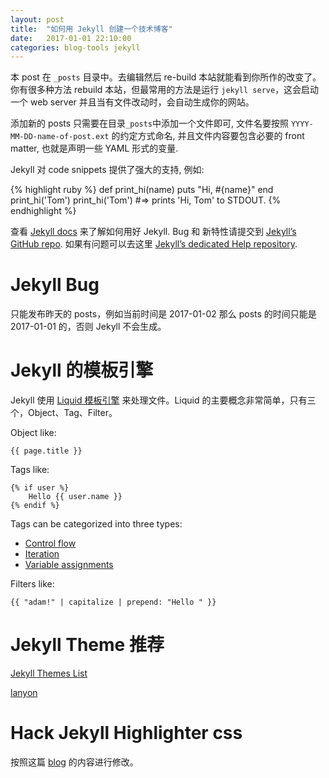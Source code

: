 ```yaml
---
layout: post
title:  "如何用 Jekyll 创建一个技术博客"
date:   2017-01-01 22:10:00
categories: blog-tools jekyll
---
```

本 post 在 `_posts` 目录中。去编辑然后 re-build 本站就能看到你所作的改变了。 你有很多种方法 rebuild 本站，但最常用的方法是运行 `jekyll serve`，这会启动一个 web server 并且当有文件改动时，会自动生成你的网站。

添加新的 posts 只需要在目录`_posts`中添加一个文件即可, 文件名要按照 `YYYY-MM-DD-name-of-post.ext` 的约定方式命名, 并且文件内容要包含必要的 front matter, 也就是声明一些 YAML 形式的变量.

Jekyll 对 code snippets 提供了强大的支持, 例如:

{% highlight ruby %}
def print_hi(name)
  puts "Hi, #{name}"
end
print_hi('Tom')
print_hi('Tom')
#=> prints 'Hi, Tom' to STDOUT.
{% endhighlight %}

查看 [Jekyll docs][jekyll] 来了解如何用好 Jekyll. Bug 和 新特性请提交到 [Jekyll’s GitHub repo][jekyll-gh]. 如果有问题可以去这里 [Jekyll’s dedicated Help repository][jekyll-help].

# Jekyll Bug

只能发布昨天的 posts，例如当前时间是 2017-01-02 那么 posts 的时间只能是 2017-01-01 的，否则 Jekyll 不会生成。

# Jekyll 的模板引擎

Jekyll 使用 [Liquid 模板引擎][Liquid] 来处理文件。Liquid 的主要概念非常简单，只有三个，Object、Tag、Filter。

Object like:

	{{ page.title }}
	
Tags like:

	{% if user %}
		Hello {{ user.name }}
	{% endif %}
	
Tags can be categorized into three types:

* [Control flow](http://shopify.github.io/liquid/tags/control-flow/)
* [Iteration](http://shopify.github.io/liquid/tags/iteration/)
* [Variable assignments](http://shopify.github.io/liquid/tags/variable/)

Filters like:

	{{ "adam!" | capitalize | prepend: "Hello " }}
	
# Jekyll Theme 推荐

[Jekyll Themes List](http://jekyllthemes.org/)

[lanyon](https://github.com/poole/lanyon)

# Hack Jekyll Highlighter css

按照这篇 [blog](http://flanneljesus.github.io/jekyll/2014-08-30/solving-jekyll-highlight-linenos) 的内容进行修改。


[jekyll]:      http://jekyllrb.com
[jekyll-gh]:   https://github.com/jekyll/jekyll
[jekyll-help]: https://github.com/jekyll/jekyll-help
[Liquid]:      https://shopify.github.io/liquid/basics/introduction/
